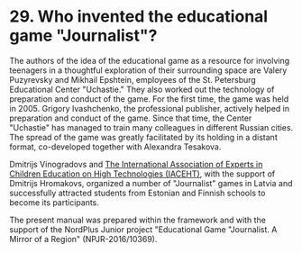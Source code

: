 # 29. Who invented the educational game "Journalist"?

The authors of the idea of the educational game as a resource for involving teenagers in a thoughtful exploration of their surrounding space are Valery Puzyrevsky and Mikhail Epshtein, employees of the St. Petersburg Educational Center "Uchastie." They also worked out the technology of preparation and conduct of the game. For the first time, the game was held in 2005. Grigory Ivashchenko, the professional publisher, actively helped in preparation and conduct of the game. Since that time, the Center "Uchastie" has managed to train many colleagues in different Russian cities. The spread of the game was greatly facilitated by its holding in a distant format, co-developed together with Alexandra Tesakova.

Dmitrijs Vinogradovs and [The International Association of Experts in Children Education on High Technologies (IACEHT)](http://www.experts-edu.org), with the support of Dmitrijs Hromakovs, organized a number of "Journalist" games in Latvia and successfully attracted students from Estonian and Finnish schools to become its participants.

The present manual was prepared within the framework and with the support of the NordPlus Junior project "Educational Game "Journalist. A Mirror of a Region" (NPJR-2016/10369).
